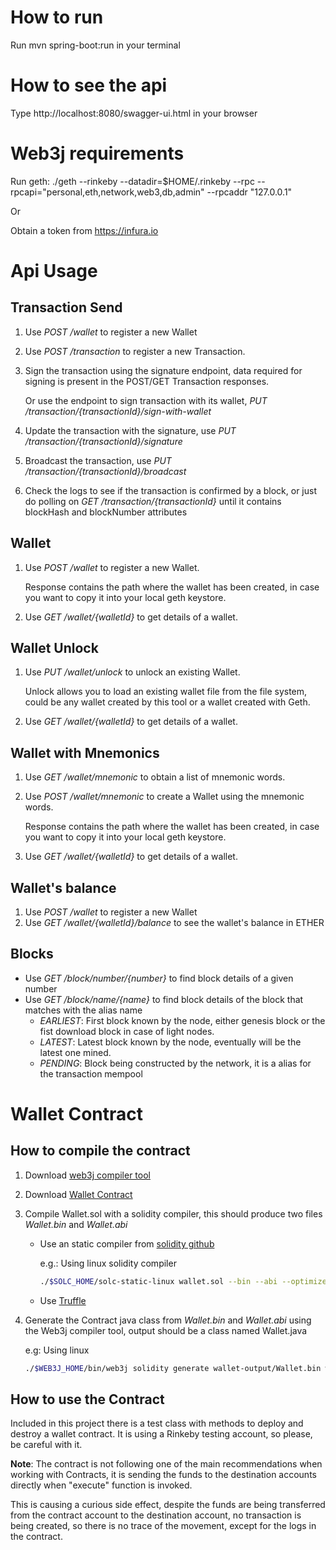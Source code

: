 # How to run
Run mvn spring-boot:run in your terminal

# How to see the api
Type http://localhost:8080/swagger-ui.html in your browser

# Web3j requirements 
Run geth: ./geth --rinkeby --datadir=$HOME/.rinkeby --rpc --rpcapi="personal,eth,network,web3,db,admin" --rpcaddr "127.0.0.1"

Or 

Obtain a token from https://infura.io 

# Api Usage
## Transaction Send
1. Use _POST /wallet_ to register a new Wallet 
2. Use _POST /transaction_ to register a new Transaction.
3. Sign the transaction using the signature endpoint, data required for signing is present in the POST/GET Transaction responses.

    Or use the endpoint to sign transaction with its wallet, _PUT /transaction/{transactionId}/sign-with-wallet_
4. Update the transaction with the signature, use _PUT /transaction/{transactionId}/signature_
5. Broadcast the transaction, use _PUT /transaction/{transactionId}/broadcast_
4. Check the logs to see if the transaction is confirmed by a block, or just do polling on _GET /transaction/{transactionId}_ until it contains blockHash and blockNumber attributes

## Wallet
1. Use _POST /wallet_ to register a new Wallet.

   Response contains the path where the wallet has been created, in case you want to copy it into your local geth keystore.
2. Use _GET /wallet/{walletId}_ to get details of a wallet.

## Wallet Unlock
1. Use _PUT /wallet/unlock_ to unlock an existing Wallet.
    
   Unlock allows you to load an existing wallet file from the file system, could be any wallet created by this tool or a wallet created with Geth.
2. Use _GET /wallet/{walletId}_ to get details of a wallet.

## Wallet with Mnemonics
1. Use _GET /wallet/mnemonic_ to obtain a list of mnemonic words.
2. Use _POST /wallet/mnemonic_ to create a Wallet using the mnemonic words.

   Response contains the path where the wallet has been created, in case you want to copy it into your local geth keystore.
3. Use _GET /wallet/{walletId}_ to get details of a wallet.

## Wallet's balance
1. Use _POST /wallet_ to register a new Wallet 
2. Use _GET /wallet/{walletId}/balance_ to see the wallet's balance in ETHER

## Blocks
* Use _GET /block/number/{number}_ to find block details of a given number  
* Use _GET /block/name/{name}_ to find block details of the block that matches with the alias name
   * _EARLIEST_: First block known by the node, either genesis block or the fist download block in case of light nodes.
   * _LATEST_: Latest block known by the node, eventually will be the latest one mined.
   * _PENDING_: Block being constructed by the network, it is a alias for the transaction mempool
   
# Wallet Contract
## How to compile the contract
1. Download [web3j compiler tool](https://github.com/web3j/web3j/releases)
2. Download [Wallet Contract](https://github.com/ethereum/dapp-bin/blob/master/wallet/wallet.sol)
3. Compile Wallet.sol with a solidity compiler, this should produce two files _Wallet.bin_ and _Wallet.abi_
   * Use an static compiler from [solidity github](https://github.com/ethereum/solidity/releases)
   
     e.g.: Using linux solidity compiler
     ```bash
     ./$SOLC_HOME/solc-static-linux wallet.sol --bin --abi --optimize -o wallet-output/
     ```
   * Use [Truffle](https://github.com/trufflesuite/truffle)
4. Generate the Contract java class from _Wallet.bin_ and _Wallet.abi_ using the Web3j compiler tool, output should be a class named Wallet.java 

   e.g: Using linux
   ```bash
   ./$WEB3J_HOME/bin/web3j solidity generate wallet-output/Wallet.bin wallet-output/Wallet.abi -o wallet-output/ -p ether.wallet
   ```
   
## How to use the Contract
Included in this project there is a test class with methods to deploy and destroy a wallet contract.
It is using a Rinkeby testing account, so please, be careful with it.

**Note**: The contract is not following one of the main recommendations when working with Contracts, it is sending the funds to the destination accounts directly when "execute" function is invoked.

This is causing a curious side effect, despite the funds are being transferred from the contract account to the destination account, no transaction is being created, so there is no trace of the movement, except for the logs in the contract.
